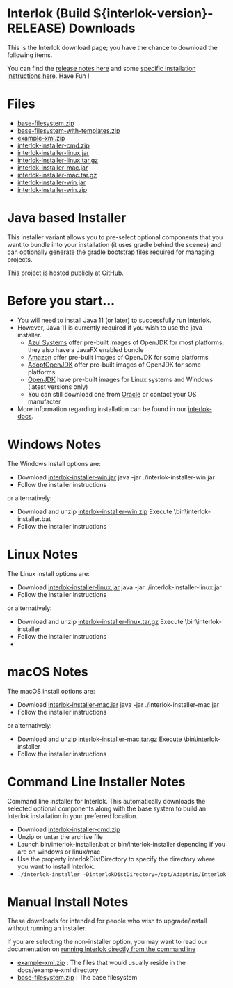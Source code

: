 # Interlok (Build ${interlok-version}-RELEASE) Downloads

This is the Interlok download page; you have the chance to download the following items.

You can find the [release notes here](https://interlok.adaptris.net/interlok-docs/#/pages/overview/changelog?id=version-${interlok-version-int}) and some [specific installation instructions here](https://interlok.adaptris.net/interlok-docs/#/pages/overview/adapter-installation). Have Fun !

# Files

- [base-filesystem.zip](https://nexus.adaptris.net/nexus/service/local/repositories/releases/content/com/adaptris/interlok-base-filesystem/1.1.0/interlok-base-filesystem-1.1.0.zip)
- [base-filesystem-with-templates.zip](https://nexus.adaptris.net/nexus/service/local/repositories/releases/content/com/adaptris/interlok-base-filesystem/1.1.0/interlok-base-filesystem-1.1.0-with-templates.zip)
- [example-xml.zip](https://development.adaptris.net/installers/Interlok/${interlok-version}/example-xml.zip)
- [interlok-installer-cmd.zip](https://nexus.adaptris.net/nexus/service/local/repositories/releases/content/com/adaptris/interlok-installer-cmd/${interlok-version}-RELEASE/interlok-installer-cmd-${interlok-version}-RELEASE.zip)
- [interlok-installer-linux.jar](https://nexus.adaptris.net/nexus/service/local/repositories/releases/content/com/adaptris/interlok-installer/${interlok-version}-RELEASE/interlok-installer-${interlok-version}-RELEASE-linux.jar)
- [interlok-installer-linux.tar.gz](https://nexus.adaptris.net/nexus/service/local/repositories/releases/content/com/adaptris/interlok-installer/${interlok-version}-RELEASE/interlok-installer-${interlok-version}-RELEASE-linux.tar.gz)
- [interlok-installer-mac.jar](https://nexus.adaptris.net/nexus/service/local/repositories/releases/content/com/adaptris/interlok-installer/${interlok-version}-RELEASE/interlok-installer-${interlok-version}-RELEASE-mac.jar)
- [interlok-installer-mac.tar.gz](https://nexus.adaptris.net/nexus/service/local/repositories/releases/content/com/adaptris/interlok-installer/${interlok-version}-RELEASE/interlok-installer-${interlok-version}-RELEASE-mac.tar.gz)
- [interlok-installer-win.jar](https://nexus.adaptris.net/nexus/service/local/repositories/releases/content/com/adaptris/interlok-installer/${interlok-version}-RELEASE/interlok-installer-${interlok-version}-RELEASE-win.jar)
- [interlok-installer-win.zip](https://nexus.adaptris.net/nexus/service/local/repositories/releases/content/com/adaptris/interlok-installer/${interlok-version}-RELEASE/interlok-installer-${interlok-version}-RELEASE-win.zip)

# Java based Installer

This installer variant allows you to pre-select optional components that you want to bundle into your installation (it uses gradle behind the scenes) and can optionally generate the gradle bootstrap files required for managing projects.

This project is hosted publicly at [GitHub](https://github.com/adaptris/interlok-installer).

# Before you start...

- You will need to install Java 11 (or later) to successfully run Interlok.
- However, Java 11 is currently required if you wish to use the java installer.
  - [Azul Systems](https://www.azul.com/downloads/zulu-community/) offer pre-built images of OpenJDK for most platforms; they also have a JavaFX enabled bundle
  - [Amazon](https://aws.amazon.com/corretto/) offer pre-built images of OpenJDK for some platforms
  - [AdoptOpenJDK](https://adoptopenjdk.net/) offer pre-built images of OpenJDK for some platforms
  - [OpenJDK](https://openjdk.java.net/install) have pre-built images for Linux systems and Windows (latest versions only)
  - You can still download one from [Oracle](http://www.oracle.com/technetwork/java/index.html) or contact your OS manufacter
- More information regarding installation can be found in our [interlok-docs](https://interlok.adaptris.net/interlok-docs/#/pages/overview/adapter-installation).

# Windows Notes

The Windows install options are:

- Download [interlok-installer-win.jar](https://nexus.adaptris.net/nexus/service/local/repositories/releases/content/com/adaptris/interlok-installer/${interlok-version}-RELEASE/interlok-installer-${interlok-version}-RELEASE-win.jar)
java -jar ./interlok-installer-win.jar
- Follow the installer instructions

or alternatively:

- Download and unzip [interlok-installer-win.zip](https://nexus.adaptris.net/nexus/service/local/repositories/releases/content/com/adaptris/interlok-installer/${interlok-version}-RELEASE/interlok-installer-${interlok-version}-RELEASE-win.zip)
Execute \bin\interlok-installer.bat
- Follow the installer instructions

# Linux Notes

The Linux install options are:

- Download [interlok-installer-linux.jar](https://nexus.adaptris.net/nexus/service/local/repositories/releases/content/com/adaptris/interlok-installer/${interlok-version}-RELEASE/interlok-installer-${interlok-version}-RELEASE-linux.jar)
java -jar ./interlok-installer-linux.jar
- Follow the installer instructions

or alternatively:

- Download and unzip [interlok-installer-linux.tar.gz](https://nexus.adaptris.net/nexus/service/local/repositories/releases/content/com/adaptris/interlok-installer/${interlok-version}-RELEASE/interlok-installer-${interlok-version}-RELEASE-linux.tar.gz)
Execute \bin\interlok-installer
- Follow the installer instructions
- 
# macOS Notes

The macOS install options are:

- Download [interlok-installer-mac.jar](https://nexus.adaptris.net/nexus/service/local/repositories/releases/content/com/adaptris/interlok-installer/${interlok-version}-RELEASE/interlok-installer-${interlok-version}-RELEASE-mac.jar)
java -jar ./interlok-installer-mac.jar
- Follow the installer instructions

or alternatively:

- Download and unzip [interlok-installer-mac.tar.gz](https://nexus.adaptris.net/nexus/service/local/repositories/releases/content/com/adaptris/interlok-installer/${interlok-version}-RELEASE/interlok-installer-${interlok-version}-RELEASE-mac.tar.gz)
Execute \bin\interlok-installer
- Follow the installer instructions

# Command Line Installer Notes

Command line installer for Interlok. This automatically downloads the selected optional components along with the base system to build an Interlok installation in your preferred location.

- Download [interlok-installer-cmd.zip](https://nexus.adaptris.net/nexus/service/local/repositories/releases/content/com/adaptris/interlok-installer-cmd/${interlok-version}-RELEASE/interlok-installer-cmd-${interlok-version}-RELEASE.zip)
- Unzip or untar the archive file
- Launch bin/interlok-installer.bat or bin/interlok-installer depending if you are on windows or linux/mac
- Use the property interlokDistDirectory to specify the directory where you want to install Interlok.
- `./interlok-installer -DinterlokDistDirectory=/opt/Adaptris/Interlok`

# Manual Install Notes

These downloads for intended for people who wish to upgrade/install without running an installer.

If you are selecting the non-installer option, you may want to read our documentation on [running Interlok directly from the commandline](https://interlok.adaptris.net/interlok-docs/#/pages/overview/adapter-commandline?id=running-directly-from-the-commandline)

- [example-xml.zip](https://development.adaptris.net/installers/Interlok/${interlok-version}/example-xml.zip) : The files that would usually reside in the docs/example-xml directory
- [base-filesystem.zip](https://nexus.adaptris.net/nexus/service/local/repositories/releases/content/com/adaptris/interlok-base-filesystem/1.1.0/interlok-base-filesystem-1.1.0.zip) : The base filesystem
